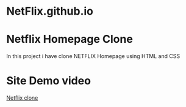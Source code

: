 # NetFlix.github.io

<h1>Netflix Homepage Clone</h1>
<p>In this project i have clone NETFLIX Homepage using HTML and CSS</p>



<h1>Site Demo video </h1>

[Netflix clone](https://drive.google.com/file/d/1HVr4gXJ4ZElt6h5JFdy8HtalZg4fw3Q7/view?usp=sharing)
